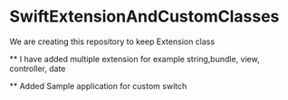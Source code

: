 # SwiftExtensionAndCustomClasses
 We are creating this repository to keep Extension class


** I have added multiple extension for example string,bundle, view, controller, date


** Added Sample application for custom switch

